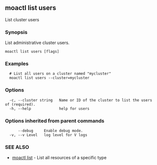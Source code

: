## moactl list users

List cluster users

### Synopsis

List administrative cluster users.

```
moactl list users [flags]
```

### Examples

```
  # List all users on a cluster named "mycluster"
  moactl list users --cluster=mycluster
```

### Options

```
  -c, --cluster string   Name or ID of the cluster to list the users of (required).
  -h, --help             help for users
```

### Options inherited from parent commands

```
      --debug     Enable debug mode.
  -v, --v Level   log level for V logs
```

### SEE ALSO

* [moactl list](moactl_list.md)	 - List all resources of a specific type

